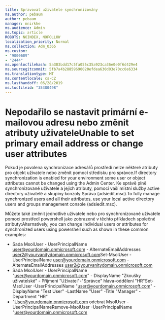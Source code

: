 ```yaml
---
title: Spravovat uživatele synchronizovány
ms.author: pebaum
author: pebaum
manager: mnirkhe
ms.audience: Admin
ms.topic: article
ROBOTS: NOINDEX, NOFOLLOW
localization_priority: Normal
ms.collection: Adm_O365
ms.custom:
- "9000609"
- "2444"
ms.openlocfilehash: 5a383bdd17c5fa055c35a923ca36e0e0f6d429e4
ms.sourcegitcommit: 5fb7a4b28859690020efdea630d03e70cc0e6334
ms.translationtype: MT
ms.contentlocale: cs-CZ
ms.lasthandoff: 06/28/2019
ms.locfileid: "35380498"
---
```

# <a name="unable-to-set-primary-email-address-or-change-user-attributes"></a><span data-ttu-id="17876-102">Nepodařilo se nastavit primární e-mailovou adresu nebo změnit atributy uživatele</span><span class="sxs-lookup"><span data-stu-id="17876-102">Unable to set primary email address or change user attributes</span></span>

<span data-ttu-id="17876-103">Pokud je povolena synchronizace adresářů prostředí nelze některé atributy pro objekt uživatele nebo změnit pomocí středisku pro správce.</span><span class="sxs-lookup"><span data-stu-id="17876-103">If directory synchronization is enabled for your environment some user or object attributes cannot be changed using the Admin Center.</span></span>
<span data-ttu-id="17876-104">Ke správě plně synchronizované uživatele a jejich atributy, pomocí vaší místní služby active directory uživatelé a skupiny konzoly Správa (adsiedit.msc).</span><span class="sxs-lookup"><span data-stu-id="17876-104">To fully manage synchronized users and all their attributes, use your local active directory users and groups management console (adsiedit.msc).</span></span>  

<span data-ttu-id="17876-105">Můžete také změnit jednotlivé uživatele nebo pro synchronizované uživatele pomocí prostředí powershell jako zobrazené v těchto příkladech společné atributy:</span><span class="sxs-lookup"><span data-stu-id="17876-105">Alternatively, you can change individual users or attributes for synchronized users using powershell such as shown in these common examples:</span></span> 
- <span data-ttu-id="17876-106">Sada MsolUser - UserPrincipalName user@yourdomain.onmicrosoft.com - AlternateEmailAddresses user2@yourvanitydomain.onmicrosoft.com</span><span class="sxs-lookup"><span data-stu-id="17876-106">Set-MsolUser -UserPrincipalName user@yourdomain.onmicrosoft.com -AlternateEmailAddresses user2@yourvanitydomain.onmicrosoft.com</span></span>
- <span data-ttu-id="17876-107">Sada MsolUser - UserPrincipalName "user@yourdomain.onmicrosoft.com" - DisplayName "Zkoušky uživatelské" - Příjmení "Uživatel"-"Správce" hlava-oddělení "HR"</span><span class="sxs-lookup"><span data-stu-id="17876-107">Set-MsolUser -UserPrincipalName "user@yourdomain.onmicrosoft.com" -DisplayName "Test User" -LastName "User" -Title "Manager" -Department "HR"</span></span>
- <span data-ttu-id="17876-108">"User@yourdomain.onmicrosoft.com odebrat MsolUser - UserPrincipalName</span><span class="sxs-lookup"><span data-stu-id="17876-108">Remove-MsolUser -UserPrincipalName "user@yourdomain.onmicrosoft.com</span></span>